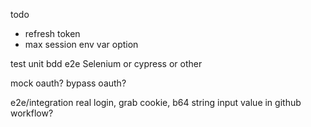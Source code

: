 todo
- refresh token
- max session env var option

test
  unit
  bdd
  e2e Selenium or cypress or other

  mock oauth?
  bypass oauth?

  e2e/integration 
  real login, grab cookie, b64 string input value in github workflow?
